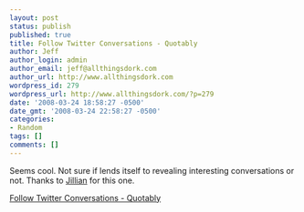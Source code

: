 ```yaml
---
layout: post
status: publish
published: true
title: Follow Twitter Conversations - Quotably
author: Jeff
author_login: admin
author_email: jeff@allthingsdork.com
author_url: http://www.allthingsdork.com
wordpress_id: 279
wordpress_url: http://www.allthingsdork.com/?p=279
date: '2008-03-24 18:58:27 -0500'
date_gmt: '2008-03-24 22:58:27 -0500'
categories:
- Random
tags: []
comments: []
---
```

<p>Seems cool. Not sure if lends itself to revealing interesting conversations or not. Thanks to <a href="http://www.twitter.com/jillianpugliese">Jillian</a> for this one.</p>
<p><a href="http://quotably.com/">Follow Twitter Conversations - Quotably</a></p>
